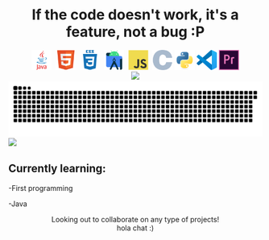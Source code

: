 <h1 align="center"> If the code doesn't work, it's a feature, not a bug :P </h1>
<div align="center">
  <img src="https://github.com/devicons/devicon/blob/master/icons/java/java-original-wordmark.svg" title="Java" alt="Java" width="40" height="40" >&nbsp;
  <img src="https://github.com/devicons/devicon/blob/master/icons/html5/html5-original.svg" title="HTML5" alt="HTML" width="40" height="40"/>&nbsp;
  <img src="https://github.com/devicons/devicon/blob/master/icons/css3/css3-plain-wordmark.svg"  title="CSS3" alt="CSS" width="40" height="40"/>&nbsp;
  <img src="https://github.com/devicons/devicon/blob/master/icons/androidstudio/androidstudio-original.svg" title="JavaScript" alt="JavaScript" width="40" height="40"/>&nbsp;
  <img src="https://github.com/devicons/devicon/blob/master/icons/javascript/javascript-original.svg" title="JavaScript" alt="JavaScript" width="40" height="40"/>&nbsp;
  <!--<img src="https://github.com/devicons/devicon/blob/master/icons/git/git-original-wordmark.svg" title="Git" **alt="Git" width="40" height="40"/>-->
  <img src="https://github.com/devicons/devicon/blob/master/icons/c/c-original.svg" title="C" **alt="C" width="40" height="40"/>
  <img src="https://github.com/devicons/devicon/blob/master/icons/python/python-original.svg" title="py" **alt="python" width="40" height="40"/>
  <img src="https://github.com/devicons/devicon/blob/master/icons/vscode/vscode-original.svg" title="vscode" **alt="Vscode" width="40" height="40"/>
  <img src="https://github.com/devicons/devicon/blob/master/icons/premierepro/premierepro-original.svg" title="PremierePro" **alt="Pr" width="40" height="40"/>
</div>
<div align="center">
  <img src=https://media.giphy.com/media/v1.Y2lkPTc5MGI3NjExejZuZnE0YXhwOTFtM3Y1aWp3NnM0ZXJiN3puOTh1MGhyNXV0YXhnaCZlcD12MV9zdGlja2Vyc19zZWFyY2gmY3Q9cw/DSd4KaeEfDLPkGcZmE/giphy.gif width=200>
  <img src=https://github.com/sabruzuuu/sabruzuuu/blob/output/github-snake-dark.svg>
</div>
<div>
  <img src=https://github-readme-stats.vercel.app/api?username=sabruzuuu&theme=highcontrast&show_icons=true&hide_border=true&count_private=true src=https://github-readme-streak-stats.herokuapp.com/?user=sabruzuuu&theme=highcontrast&hide_border=true>
</div>
<div>
  <h2> Currently learning: </h2>
  <p> -First programming </p>
  <p> -Java </p>
</div>

<div align="center">
  Looking out to collaborate on any type of projects!
</div>
<div align="center">
hola chat :)
</div>
